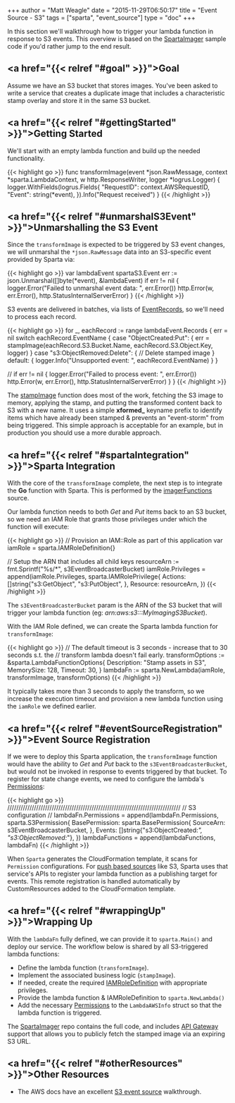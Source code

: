 +++
author = "Matt Weagle"
date = "2015-11-29T06:50:17"
title = "Event Source - S3"
tags = ["sparta", "event_source"]
type = "doc"
+++

In this section we'll walkthrough how to trigger your lambda function in response to S3 events.  This overview is based on the [SpartaImager](https://github.com/mweagle/SpartaImager) sample code if you'd rather jump to the end result.

## <a href="{{< relref "#goal" >}}">Goal</a>

Assume we have an S3 bucket that stores images.  You've been asked to write a service that creates a duplicate image that includes a characteristic stamp overlay and store it in the same S3 bucket.    

## <a href="{{< relref "#gettingStarted" >}}">Getting Started</a>

We'll start with an empty lambda function and build up the needed functionality.

{{< highlight go >}}
func transformImage(event *json.RawMessage,
                  context *sparta.LambdaContext,
                  w http.ResponseWriter,
                  logger *logrus.Logger)
{
  logger.WithFields(logrus.Fields{
		"RequestID": context.AWSRequestID,
		"Event":     string(*event),
	}).Info("Request received")
}
{{< /highlight >}}   

## <a href="{{< relref "#unmarshalS3Event" >}}">Unmarshalling the S3 Event</a>

Since the `transformImage` is expected to be triggered by S3 event changes, we will unmarshal the `*json.RawMessage` data into an S3-specific event provided by Sparta via:

{{< highlight go >}}
var lambdaEvent spartaS3.Event
err := json.Unmarshal([]byte(*event), &lambdaEvent)
if err != nil {
  logger.Error("Failed to unmarshal event data: ", err.Error())
  http.Error(w, err.Error(), http.StatusInternalServerError)
}
{{< /highlight >}}   

S3 events are delivered in batches, via lists of [EventRecords](https://godoc.org/github.com/mweagle/Sparta/aws/s3#EventRecord), so we'll need to process each record.

{{< highlight go >}}
for _, eachRecord := range lambdaEvent.Records {
  err = nil
  switch eachRecord.EventName {
  case "ObjectCreated:Put":
    {
      err = stampImage(eachRecord.S3.Bucket.Name, eachRecord.S3.Object.Key, logger)
    }
  case "s3:ObjectRemoved:Delete":
    {
      // Delete stamped image
    }
  default:
    {
      logger.Info("Unsupported event: ", eachRecord.EventName)
    }
  }

  //
  if err != nil {
    logger.Error("Failed to process event: ", err.Error())
    http.Error(w, err.Error(), http.StatusInternalServerError)
  }
}
{{< /highlight >}}   

The [stampImage](https://github.com/mweagle/SpartaImager/blob/master/application.go#L57) function does most of the work, fetching the S3 image to memory, applying the stamp, and putting the transformed content back to S3 with a new name.  It uses a simple **xformed_** keyname prefix to identify items which have already been stamped & prevents an "event-storm" from being triggered.  This simple approach is acceptable for an example, but in production you should use a more durable approach.

## <a href="{{< relref "#spartaIntegration" >}}">Sparta Integration</a>

With the core of the `transformImage` complete, the next step is to integrate the **Go** function with Sparta.  This is performed by the [imagerFunctions](https://github.com/mweagle/SpartaImager/blob/master/application.go#L200) source.

Our lambda function needs to both *Get* and *Put* items back to an S3 bucket, so we need an IAM Role that grants those privileges under which the function will execute:

{{< highlight go >}}
// Provision an IAM::Role as part of this application
var iamRole = sparta.IAMRoleDefinition{}

// Setup the ARN that includes all child keys
resourceArn := fmt.Sprintf("%s/*", s3EventBroadcasterBucket)
iamRole.Privileges = append(iamRole.Privileges, sparta.IAMRolePrivilege{
  Actions: []string{"s3:GetObject",
    "s3:PutObject",
  },
  Resource: resourceArn,
})
{{< /highlight >}}   

The `s3EventBroadcasterBucket` param is the ARN of the S3 bucket that will trigger your lambda function (eg: _arn:aws:s3:::MyImagingS3Bucket_).  

With the IAM Role defined, we can create the Sparta lambda function for `transformImage`:

{{< highlight go >}}
// The default timeout is 3 seconds - increase that to 30 seconds s.t. the
// transform lambda doesn't fail early.
transformOptions := &sparta.LambdaFunctionOptions{
  Description: "Stamp assets in S3",
  MemorySize:  128,
  Timeout:     30,
}
lambdaFn := sparta.NewLambda(iamRole, transformImage, transformOptions)
{{< /highlight >}}  

It typically takes more than 3 seconds to apply the transform, so we increase the execution timeout and provision a new lambda function using the `iamRole` we defined earlier.

## <a href="{{< relref "#eventSourceRegistration" >}}">Event Source Registration</a>

If we were to deploy this Sparta application, the `transformImage` function would have the ability to *Get* and *Put* back to the `s3EventBroadcasterBucket`, but would not be invoked in response to events triggered by that bucket.  To register for state change events, we need to configure the lambda's [Permissions](http://docs.aws.amazon.com/lambda/latest/dg/intro-permission-model.html):

{{< highlight go >}}
//////////////////////////////////////////////////////////////////////////////
// S3 configuration
//
lambdaFn.Permissions = append(lambdaFn.Permissions, sparta.S3Permission{
  BasePermission: sparta.BasePermission{
    SourceArn: s3EventBroadcasterBucket,
  },
  Events: []string{"s3:ObjectCreated:*", "s3:ObjectRemoved:*"},
})
lambdaFunctions = append(lambdaFunctions, lambdaFn)
{{< /highlight >}}  

When `Sparta` generates the CloudFormation template, it scans for `Permission` configurations.  For [push based sources](http://docs.aws.amazon.com/lambda/latest/dg/intro-invocation-modes.html) like S3, Sparta uses that service's APIs to register your lambda function as a publishing target for events.  This remote registration is handled automatically by CustomResources added to the CloudFormation template.

## <a href="{{< relref "#wrappingUp" >}}">Wrapping Up</a>

With the `lambdaFn` fully defined, we can provide it to `sparta.Main()` and deploy our service.  The workflow below is shared by all S3-triggered lambda functions:

  * Define the lambda function (`transformImage`).
  * Implement the associated business logic  (`stampImage`).
  * If needed, create the required [IAMRoleDefinition](https://godoc.org/github.com/mweagle/Sparta*IAMRoleDefinition) with appropriate privileges.
  * Provide the lambda function & IAMRoleDefinition to `sparta.NewLambda()`
  * Add the necessary [Permissions](https://godoc.org/github.com/mweagle/Sparta#LambdaAWSInfo) to the `LambdaAWSInfo` struct so that the lambda function is triggered.

The [SpartaImager](https://github.com/mweagle/SpartaImager) repo contains the full code, and includes [API Gateway](/docs/apigateway) support that allows you to publicly fetch the stamped image via an expiring S3 URL.

## <a href="{{< relref "#otherResources" >}}">Other Resources</a>

  * The AWS docs have an excellent [S3 event source](http://docs.aws.amazon.com/lambda/latest/dg/getting-started-amazons3-events.html) walkthrough.
